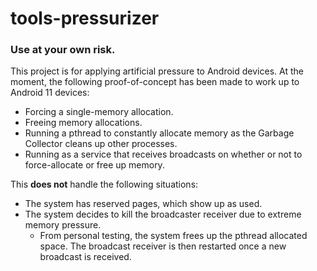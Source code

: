 # tools-pressurizer

### Use at your own risk.

This project is for applying artificial pressure to Android devices. At the moment, the following proof-of-concept has been made to work up to Android 11 devices:
* Forcing a single-memory allocation.
* Freeing memory allocations.
* Running a pthread to constantly allocate memory as the Garbage Collector cleans up other processes.
* Running as a service that receives broadcasts on whether or not to force-allocate or free up memory.

This **does not** handle the following situations:
* The system has reserved pages, which show up as used.
* The system decides to kill the broadcaster receiver due to extreme memory pressure. 
  * From personal testing, the system frees up the pthread allocated space. The broadcast receiver is then restarted once a new broadcast is received.

